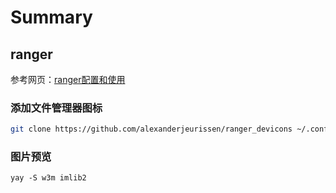 # Summary

## ranger
参考网页：[ranger配置和使用](https://www.zssnp.top/2021/06/03/ranger/#%E6%B7%BB%E5%8A%A0%E6%96%87%E4%BB%B6%E7%AE%A1%E7%90%86%E5%99%A8%E5%9B%BE%E6%A0%87)

### 添加文件管理器图标
```bash
git clone https://github.com/alexanderjeurissen/ranger_devicons ~/.config/ranger/plugins/ranger_devicons
```
### 图片预览
```
yay -S w3m imlib2
```
